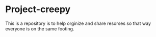 # Project-creepy
This is a repository is to help orginize and share resorses so that way everyone is on the same footing.
